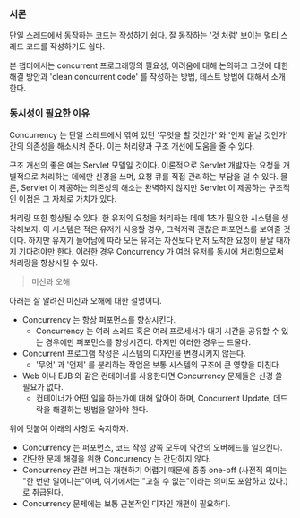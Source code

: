 ### 서론

단일 스레드에서 동작하는 코드는 작성하기 쉽다. 잘 동작하는 '것 처럼' 보이는 멀티 스레드 코드를 작성하기도 쉽다.

본 챕터에서는 concurrent 프로그래밍의 필요성, 어려움에 대해 논의하고 그것에 대한 해결 방안과 'clean concurrent code' 를 작성하는 방법,
테스트 방법에 대해서 소개한다.

### 동시성이 필요한 이유 

Concurrency 는 단일 스레드에서 엮여 있던 '무엇을 할 것인가' 와 '언제 끝날 것인가' 간의 의존성을 해소시켜 준다.
이는 처리량과 구조 개선에 도움을 줄 수 있다. 

구조 개선의 좋은 예는 Servlet 모델일 것이다. 이론적으로 Servlet 개발자는 요청을 개별적으로 처리하는 데에만 신경을 쓰며,
요청 큐를 직접 관리하는 부담을 덜 수 있다. 물론, Servlet 이 제공하는 의존성의 해소는 완벽하지 않지만 Servlet 이 제공하는 
구조적인 이점은 그 자체로 가치가 있다.

처리량 또한 향상될 수 있다. 한 유저의 요청을 처리하는 데에 1초가 필요한 시스템을 생각해보자. 이 시스템은 적은 유저가 사용할 경우,
그럭저럭 괜찮은 퍼포먼스를 보여줄 것이다. 하지만 유저가 늘어남에 따라 모든 유저는 자신보다 먼저 도착한 요청이 끝날 때까지 기다려야만 한다.
이러한 경우 Concurrency 가 여러 유저를 동시에 처리함으로써 처리량을 향상시킬 수 있다.

> 미신과 오해

아래는 잘 알려진 미신과 오해에 대한 설명이다.
- Concurrency 는 항상 퍼포먼스를 향상시킨다.
   - Concurrency 는 여러 스레드 혹은 여러 프로세서가 대기 시간을 공유할 수 있는 경우에만 퍼포먼스를 향상시킨다. 하지만 이러한 경우는 드물다.
- Concurrent 프로그램 작성은 시스템의 디자인을 변경시키지 않는다.
   - '무엇' 과 '언제' 를 분리하는 작업은 보통 시스템의 구조에 큰 영향을 미친다.
- Web 이나 EJB 와 같은 컨테이너를 사용한다면 Concurrency 문제들은 신경 쓸 필요가 없다.
   - 컨테이너가 어떤 일을 하는가에 대해 알아야 하며, Concurrent Update, 데드락을 해결하는 방법을 알아야 한다.
   
위에 덧붙여 아래의 사항도 숙지하자.
- Concurrency 는 퍼포먼스, 코드 작성 양쪽 모두에 약간의 오버헤드를 일으킨다.
- 간단한 문제 해결을 위한 Concurrency 는 간단하지 않다.
- Concurrency 관련 버그는 재현하기 어렵기 때문에 종종 one-off (사전적 의미는 "한 번만 일어나는"이며, 여기에서는 "고칠 수 없는"이라는 의미도 포함하고 있다.) 로 취급된다.
- Concurrency 문제에는 보통 근본적인 디자인 개편이 필요하다.

